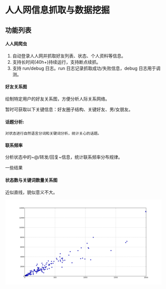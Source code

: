 人人网信息抓取与数据挖掘
========================

功能列表
--------

#### 人人网爬虫

1. 自动登录人人网并抓取好友列表、状态、个人资料等信息。
2. 支持长时间(40h+)持续运行，支持断点续抓。
3. 支持 run/debug 日志。run 日志记录抓取成功/失败信息，debug 日志用于调测。

#### 好友关系图

绘制特定用户的好友关系图，方便分析人际关系网络。

暂时可获取以下关键信息：好友圈子结构、关键好友、男/女朋友。

#### 话题分析: 
	
	对状态进行自然语言分词和关键词分析，统计关心的话题。

#### 联系频率

分析状态中的~@/转发/回复~信息，统计联系频率分布规律。

一些结果

#### 状态数与关键词数量关系图

近似直线，貌似意义不大。

![relationship between number of status and number of keywords][demoTopic]

[demoTopic]:topic/nstatus_nkeyword.png
